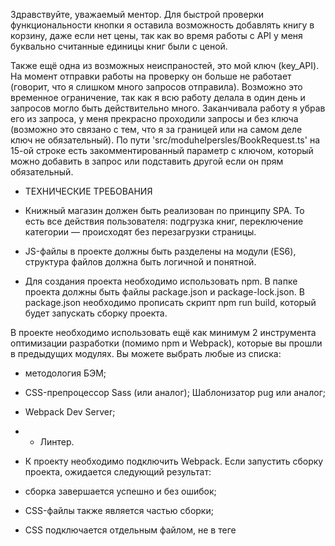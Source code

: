 Здравствуйте, уважаемый ментор. Для быстрой проверки функциональности кнопки я оставила возможность добавлять книгу в корзину, даже если нет цены, так как во время работы с API у меня буквально считанные единицы книг были с ценой.

Также ещё одна из возможных неиспраностей, это мой ключ (key_API). На момент отправки работы на проверку он больше не работает (говорит, что я слишком много запросов отправила). Возможно это временное ограничение, так как я всю работу делала в один день и запросов могло быть действительно много. Заканчивала работу я убрав его из запроса, у меня прекрасно проходили запросы и без ключа (возможно это связано с тем, что я за границей или на самом деле ключ не обязательный). По пути 'src/moduhelpersles/BookRequest.ts' на 15-ой строке есть закомментированный параметр с ключом, который можно добавить в запрос или подставить другой если он прям обязательный.


* ТЕХНИЧЕСКИЕ ТРЕБОВАНИЯ

+ Книжный магазин должен быть реализован по принципу SPA.
То есть все действия пользователя: подгрузка книг, переключение категории — происходят без перезагрузки страницы.

+ JS-файлы в проекте должны быть разделены на модули (ES6), структура файлов должна быть логичной и понятной.

+ Для создания проекта необходимо использовать npm. В папке проекта должны быть файлы package.json и package-lock.json. В package.json необходимо прописать скрипт npm run build, который будет запускать сборку проекта.

В проекте необходимо использовать ещё как минимум 2 инструмента оптимизации разработки (помимо npm и Webpack), которые вы прошли в предыдущих модулях. Вы можете выбрать любые из списка:
+ методология БЭМ;
+ CSS-препроцессор Sass (или аналог);
Шаблонизатор pug или аналог;
+ Webpack Dev Server;
+ - Линтер.

+ К проекту необходимо подключить Webpack.
Если запустить сборку проекта, ожидается следующий результат:
+ сборка завершается успешно и без ошибок;
+ CSS-файлы также является частью сборки;
+ CSS подключается отдельным файлом, не в теге <style>;
+ JS и CSS-файлы минифицируются в процессе сборки.


* ТРЕБОВАНИЯ К ВЁРСТКЕ И CSS

1. Вёрстка должна соответствовать макету. Добиваться Pixel-Perfect соответствия не обязательно, но основные моменты должны быть соблюдены:
+ цветовая гамма,
+ шрифты,
+ размеры,
+ отступы.

2. + Приложение должно корректно отображаться на различных разрешениях. К сожалению, дизайна для мобильной версии в макете нет, поэтому постарайтесь реализовать её самостоятельно.
Не нужно придумывать сложный дизайн, достаточно будет просто перегруппировать элементы так, чтобы они помещались на маленьком экране.

3. + В приложении должны присутствовать разделы <header>, <main> и <nav>. Ссылки должны быть прописаны в теге <a>, кнопки должны быть реализованы элементом <button>, и так далее. Не забывайте также про обязательный атрибут alt у изображений.

4. + При наведении курсора на любые кликабельные элементы должен появляться cursor: pointer.
Соблюдайте семантическую вёрстку.

5. + Использовать селекторы по тегу и id для задания стилей нельзя. Используйте классы.